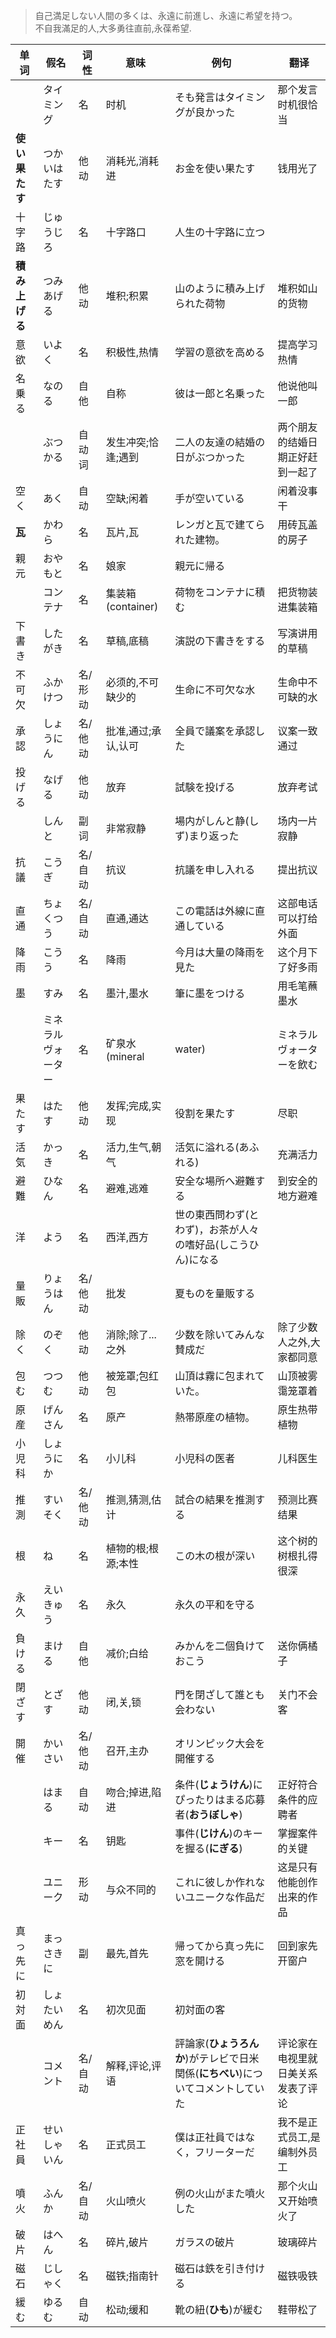 > 自己満足しない人間の多くは、永遠に前進し、永遠に希望を持つ。<br>
> 不自我滿足的人,大多勇往直前,永葆希望.

|单词|假名|词性|意味|例句|翻译|
|--|--|--|--|--|--|
||タイミング|名|时机|そも発言はタイミングが良かった|那个发言时机很恰当|
|**使い果たす**|つかいはたす|他动|消耗光,消耗进|お金を使い果たす|钱用光了|
|十字路|じゅうじろ|名|十字路口|人生の十字路に立つ|
|**積み上げる**|つみあげる|他动|堆积;积累|山のように積み上げられた荷物|堆积如山的货物|
|意欲|いよく|名|积极性,热情|学習の意欲を高める|提高学习热情|
|名乗る|なのる|自他|自称|彼は一郎と名乗った|他说他叫一郎|
||ぶつかる|自动词|发生冲突;恰逢;遇到|二人の友達の結婚の日がぶつかった|两个朋友的结婚日期正好赶到一起了|
|空く|あく|自动|空缺;闲着|手が空いている|闲着没事干|
|**瓦**|かわら|名|瓦片,瓦|レンガと瓦で建てられた建物。|用砖瓦盖的房子|
|親元|おやもと|名|娘家|親元に帰る||
||コンテナ|名|集装箱(container)|荷物をコンテナに積む|把货物装进集装箱|
|下書き|したがき|名|草稿,底稿|演説の下書きをする|写演讲用的草稿|
|不可欠|ふかけつ|名/形动|必须的,不可缺少的|生命に不可欠な水|生命中不可缺的水|
|承認|しょうにん|名/他动|批准,通过;承认,认可|全員で議案を承認した|议案一致通过|
|投げる|なげる|他动|放弃|試験を投げる|放弃考试|
||しんと|副词|非常寂静|場内がしんと静(しず)まり返った|场内一片寂静|
|抗議|こうぎ|名/自动|抗议|抗議を申し入れる|提出抗议|
|直通|ちょくつう|名/自动|直通,通达|この電話は外線に直通している|这部电话可以打给外面|
|降雨|こうう|名|降雨|今月は大量の降雨を見た|这个月下了好多雨|
|墨|すみ|名|墨汁,墨水|筆に墨をつける|用毛笔蘸墨水|
||ミネラルヴォーター|名|矿泉水(mineral|water)|ミネラルヴォーターを飲む|
|果たす|はたす|他动|发挥;完成,实现|役割を果たす|尽职|
|活気|かっき|名|活力,生气,朝气|活気に溢れる(あふれる)|充满活力|
|避難|ひなん|名|避难,逃难|安全な場所へ避難する|到安全的地方避难|
|洋|よう|名|西洋,西方|世の東西問わず(とわず)，お茶が人々の嗜好品(しこうひん)になる|||
|量販|りょうはん|名/他动|批发|夏ものを量販する|
|除く|のぞく|他动|消除;除了...之外|少数を除いてみんな賛成だ|除了少数人之外,大家都同意|
|包む|つつむ|他动|被笼罩;包红包|山頂は霧に包まれていた。|山顶被雾霭笼罩着|
|原産|げんさん|名|原产|熱帯原産の植物。|原生热带植物|
|小児科|しょうにか|名|小儿科|小児科の医者|儿科医生|
|推測|すいそく|名/他动|推测,猜测,估计|試合の結果を推測する|预测比赛结果|
|根|ね|名|植物的根;根源;本性|この木の根が深い|这个树的树根扎得很深|
|永久|えいきゅう|名|永久|永久の平和を守る|
|負ける|まける|自他|减价;白给|みかんを二個負けておこう|送你俩橘子|
|閉ざす|とざす|他动|闭,关,锁|門を閉ざして誰とも会わない|关门不会客|
|開催|かいさい|名/他动|召开,主办|オリンピック大会を開催する|
||はまる|自动|吻合;掉进,陷进|条件(**じょうけん**)にぴったりはまる応募者(**おうぼしゃ**)|正好符合条件的应聘者|
||キー|名|钥匙|事件(**じけん**)のキーを握る(**にぎる**)|掌握案件的关键|
||ユニーク|形动|与众不同的|これに彼しか作れないユニークな作品だ|这是只有他能创作出来的作品|
|真っ先に|まっさきに|副|最先,首先|帰ってから真っ先に窓を開ける|回到家先开窗户|
|初対面|しょたいめん|名|初次见面|初対面の客|
||コメント|名/自动|解释,评论,评语|評論家(**ひょうろんか**)がテレビで日米関係(**にちべい**)についてコメントしていた|评论家在电视里就日美关系发表了评论|
|正社員|せいしゃいん|名|正式员工|僕は正社員ではなく，フリーターだ|我不是正式员工,是编制外员工|
|噴火|ふんか|名/自动|火山喷火|例の火山がまた噴火した|那个火山又开始喷火了|
|破片|はへん|名|碎片,破片|ガラスの破片|玻璃碎片|
|磁石|じしゃく|名|磁铁;指南针|磁石は鉄を引き付ける|磁铁吸铁|
|緩む|ゆるむ|自动|松动;缓和|靴の紐(**ひも**)が緩む|鞋带松了|